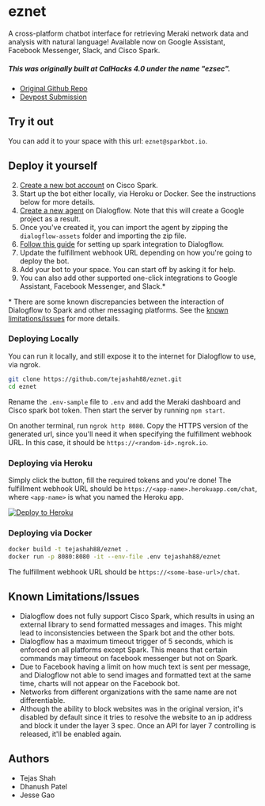 # eznet
A cross-platform chatbot interface for retrieving Meraki network data and analysis with natural language! Available now on Google Assistant, Facebook Messenger, Slack, and Cisco Spark.

##### This was originally built at CalHacks 4.0 under the name "ezsec".
* [Original Github Repo](https://github.com/Dhanush123/ezsec)
* [Devpost Submission](https://devpost.com/software/ezsec)

## Try it out
You can add it to your space with this url: `eznet@sparkbot.io`.

## Deploy it yourself

2. [Create a new bot account](https://developer.ciscospark.com/add-bot.html) on Cisco Spark.
3. Start up the bot either locally, via Heroku or Docker. See the instructions below for more details.
4. [Create a new agent](https://console.dialogflow.com/api-client/#/newAgent) on Dialogflow. Note that this will create a Google project as a result.
5. Once you've created it, you can import the agent by zipping the `dialogflow-assets` folder and importing the zip file.
6. [Follow this guide](https://dialogflow.com/docs/integrations/spark) for setting up spark integration to Dialogflow.
7. Update the fulfillment webhook URL depending on how you're going to deploy the bot.
6. Add your bot to your space. You can start off by asking it for help.
7. You can also add other supported one-click integrations to Google Assistant, Facebook Messenger, and Slack.*

\* There are some known discrepancies between the interaction of Dialogflow to Spark and other messaging platforms. See the [known limitations/issues](#known-limitationsissues) for more details.

### Deploying Locally
You can run it locally, and still expose it to the internet for Dialogflow to use, via ngrok.

```bash
git clone https://github.com/tejashah88/eznet.git
cd eznet
```

Rename the `.env-sample` file to `.env` and add the Meraki dashboard and Cisco spark bot token.
Then start the server by running `npm start`.

On another terminal, run `ngrok http 8080`. Copy the HTTPS version of the generated url, since you'll need it when specifying the fulfillment webhook URL. In this case, it should be `https://<random-id>.ngrok.io`.

### Deploying via Heroku
Simply click the button, fill the required tokens and you're done! The fulfillment webhook URL should be `https://<app-name>.herokuapp.com/chat`, where `<app-name>` is what you named the Heroku app.

[![Deploy to Heroku](https://www.herokucdn.com/deploy/button.png)](https://heroku.com/deploy?template=https://github.com/tejashah88/eznet)

### Deploying via Docker
```bash
docker build -t tejashah88/eznet .
docker run -p 8080:8080 -it --env-file .env tejashah88/eznet
```

The fulfillment webhook URL should be `https://<some-base-url>/chat`.

## Known Limitations/Issues
* Dialogflow does not fully support Cisco Spark, which results in using an external library to send formatted messages and images. This might lead to inconsistencies between the Spark bot and the other bots.
* Dialogflow has a maximum timeout trigger of 5 seconds, which is enforced on all platforms except Spark. This means that certain commands may timeout on facebook messenger but not on Spark.
* Due to Facebook having a limit on how much text is sent per message, and Dialogflow not able to send images and formatted text at the same time, charts will not appear on the Facebook bot.
* Networks from different organizations with the same name are not differentiable.
* Although the ability to block websites was in the original version, it's disabled by default since it tries to resolve the website to an ip address and block it under the layer 3 spec. Once an API for layer 7 controlling is released, it'll be enabled again.

## Authors
* Tejas Shah
* Dhanush Patel
* Jesse Gao